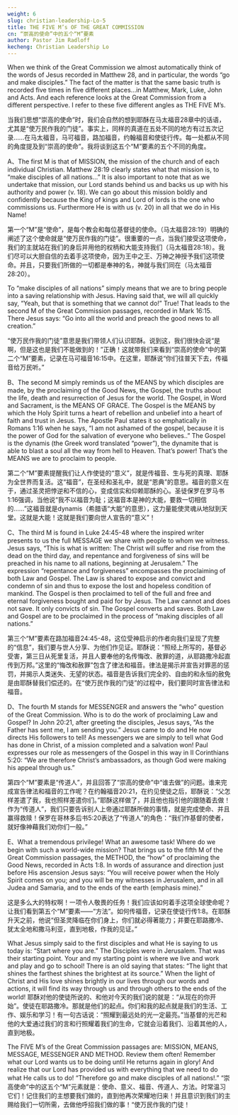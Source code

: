 ```yaml
---
weight: 6
slug: christian-leadership-Lo-5
title: THE FIVE M’s OF THE GREAT COMMISSION
cn: “崇高的使命”中的五个“M”要素
author: Pastor Jim Radloff
kecheng: Christian Leadership Lo
---
```




When we think of the Great Commission we almost automatically think of the words of Jesus recorded in Matthew 28, and in particular, the words “go and make disciples.” The fact of the matter is that the same basic truth is recorded five times in five different places…in Matthew, Mark, Luke, John and Acts. And each reference looks at the Great Commission from a different perspective. I refer to these five different angles as THE FIVE M’s.

当我们思想“崇高的使命”时，我们会自然的想到耶酥在马太福音28章中的话语，尤其是“使万民作我的门徒”。事实上，同样的真道在五处不同的地方有过五次记录……在马太福音，马可福音，路加福音，约翰福音和使徒行传。每一处都从不同的角度提及到“崇高的使命”。我将谈到这五个“M”要素的五个不同的角度。



A、The first M is that of MISSION, the mission of the church and of each individual Christian. Matthew 28:19 clearly states what that mission is, to “make disciples of all nations…” It is also important to note that as we undertake that mission, our Lord stands behind us and backs us up with his authority and power (v. 18). We can go about this mission boldly and confidently because the King of kings and Lord of lords is the one who commissions us. Furthermore He is with us (v. 20) in all that we do in His Name!

第一个“M”是“使命”，是每个教会和每位基督徒的使命。（马太福音28:19）明确的阐述了这个使命就是“使万民作我的门徒”。很重要的一点，当我们接受这项使命，我们的主就站在我们的身后并用他的权柄和大能支持我们（马太福音28:18）。我们尽可以大胆自信的去着手这项使命，因为王中之王、万神之神授予我们这项使命。并且，只要我们所做的一切都是奉神的名，神就与我们同在（马太福音28:20）。

To “make disciples of all nations” simply means that we are to bring people into a saving relationship with Jesus. Having said that, we will all quickly say, “Yeah, but that is something that we cannot do!” True! That leads to the second M of the Great Commission passages, recorded in Mark 16:15. There Jesus says: “Go into all the world and preach the good news to all creation.”

“使万民作我的门徒”意思是我们带领人们认识耶酥。说到这，我们很快会说“是啊，但是这也是我们不能做到的！”正确！这就带我们来看到“崇高的使命”中的第二个“M”要素，记录在马可福音16:15中。在这里，耶酥说“你们往普天下去，传福音给万民听。”

B、The second M simply reminds us of the MEANS by which disciples are made, by the proclaiming of the Good News, the Gospel, the truths about the life, death and resurrection of Jesus for the world. The Gospel, in Word and Sacrament, is the MEANS OF GRACE. The Gospel is the MEANS by which the Holy Spirit turns a heart of rebellion and unbelief into a heart of faith and trust in Jesus. The Apostle Paul states it so emphatically in Romans 1:16 when he says, “I am not ashamed of the gospel, because it is the power of God for the salvation of everyone who believes..” The Gospel is the dynamis (the Greek word translated “power”), the dynamite that is able to blast a soul all the way from hell to Heaven. That’s power! That’s the MEANS we are to proclaim to people.

第二个“M”要素提醒我们让人作使徒的“意义”，就是传福音、生与死的真理、耶酥为全世界而复活。这“福音”，在圣经和圣礼中，就是“恩典”的意思。福音的意义在于，通过圣灵把悖逆和不信的心，变成信实和仰赖耶酥的心。圣徒保罗在罗马书1:16强调，当他说“我不以福音为耻；这福音本是神的大能，要救一切相信的……”这福音就是dynamis（希腊语“大能”的意思），这力量能使灵魂从地狱到天堂。这就是大能！这就是我们要向世人宣告的“意义”！

C、The third M is found in Luke 24:45-48 where the inspired writer presents to us the full MESSAGE we share with people to whom we witness. Jesus says, “This is what is written: The Christ will suffer and rise from the dead on the third day, and repentance and forgiveness of sins will be preached in his name to all nations, beginning at Jerusalem.” The expression “repentance and forgiveness” encompasses the proclaiming of both Law and Gospel. The Law is shared to expose and convict and condemn of sin and thus to expose the lost and hopeless condition of mankind. The Gospel is then proclaimed to tell of the full and free and eternal forgiveness bought and paid for by Jesus. The Law cannot and does not save. It only convicts of sin. The Gospel converts and saves. Both Law and Gospel are to be proclaimed in the process of “making disciples of all nations.”

第三个“M”要素在路加福音24:45-48，这位受神启示的作者向我们呈现了完整的“信息”，我们要与世人分享、为他们作见证。耶酥说：“照经上所写的，基督必受害，第三日从死里复活，并且人要奉他的名传悔改、赦罪的道，从耶路撒冷起直传到万邦。”这里的“悔改和赦罪”包含了律法和福音。律法是揭示并宣告对罪恶的惩罚，并揭示人类迷失、无望的状态。福音是告诉我们完全的、自由的和永恒的赦免是由耶酥替我们偿还的。在“使万民作我的门徒”的过程中，我们要同时宣告律法和福音。

D、The fourth M stands for MESSENGER and answers the “who” question of the Great Commission. Who is to do the work of proclaiming Law and Gospel? In John 20:21, after greeting the disciples, Jesus says, “As the Father has sent me, I am sending you.” Jesus came to do and He now directs His followers to tell! As messengers we are simply to tell what God has done in Christ, of a mission completed and a salvation won! Paul expresses our role as messengers of the Gospel in this way in II Corinthians 5:20: “We are therefore Christ’s ambassadors, as though God were making his appeal through us.”

第四个“M”要素是“传道人”，并且回答了“崇高的使命”中“谁去做”的问题。谁来完成宣告律法和福音的工作呢？在约翰福音20:21，在约见使徒之后，耶酥说：“父怎样差遣了我，我也照样差遣你们。”耶酥这样做了，并且他也指引他的跟随着去做！作为“传道人”，我们只要告诉别人上帝通过耶酥所做的事情，就是完成使命、并且赢得救赎！保罗在哥林多后书5:20表达了“传道人”的角色：“我们作基督的使者，就好像神藉我们劝你们一般。”

E、What a tremendous privilege! What an awesome task! Where do we begin with such a world-wide mission? That brings us to the fifth M of the Great Commission passages, the METHOD, the “how” of proclaiming the Good News, recorded in Acts 1:8. In words of assurance and direction just before His ascension Jesus says: “You will receive power when the Holy Spirit comes on you; and you will be my witnesses in Jerusalem, and in all Judea and Samaria, and to the ends of the earth (emphasis mine).”

这是多么大的特权啊！一项令人敬畏的任务！我们应该如何着手这项全球使命呢？让我们看到第五个“M”要素――“方法”。如何传福音，记录在使徒行传1:8。在耶酥升天之前，他说“但圣灵降临在你们身上，你们就必得著能力；并要在耶路撒冷、犹太全地和撒马利亚，直到地极，作我的见证。”

What Jesus simply said to the first disciples and what He is saying to us today is: “Start where you are.” The Disciples were in Jerusalem. That was their starting point. Your and my starting point is where we live and work and play and go to school! There is an old saying that states: “The light that shines the farthest shines the brightest at its source.” When the light of Christ and His love shines brightly in our lives through our words and actions, it will find its way through us and through others to the ends of the world!
耶酥对他的使徒所说的、和他对今天的我们说的就是：“从现在的你开始”。使徒在耶路撒冷。那就是他们的起点。你们和我的起点就是我们的生活、工作、娱乐和学习！有一句古话说：“照耀到最远处的光一定最亮。”当基督的光芒和他的大爱通过我们的言和行照耀着我们的生命，它就会沿着我们、沿着其他的人，直到地极。

The FIVE M’s of the Great Commission passages are: MISSION, MEANS, MESSAGE, MESSENGER AND METHOD. Review them often! Remember what our Lord wants us to be doing until He returns again in glory! And realize that our Lord has provided us with everything that we need to do what He calls us to do! “Therefore go and make disciples of all nations!.”
“崇高使命”中的这五个“M”元素就是：使命、意义、福音、传道人、方法。时常温习它们！记住我们的主想要我们做的，直到他再次荣耀地归来！并且意识到我们的主赐给我们一切所需，去做他呼招我们做的事！“使万民作我的门徒！